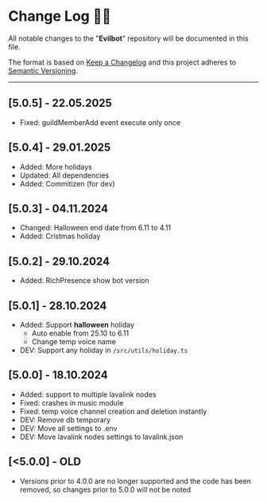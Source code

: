 <!-- markdownlint-disable MD024-->

# **Change Log** 📜📝

All notable changes to the "**Evilbot**" repository will be documented in this file.

The format is based on [Keep a Changelog](https://keepachangelog.com/en/1.1.0/) and this project adheres to [Semantic Versioning](https://semver.org/spec/v2.0.0.html).

---

## [**5.0.5**] - 22.05.2025

- Fixed: guildMemberAdd event execute only once

## [**5.0.4**] - 29.01.2025

- Added: More holidays
- Updated: All dependencies
- Added: Commitizen (for dev)

## [**5.0.3**] - 04.11.2024

- Changed: Halloween end date from 6.11 to 4.11
- Added: Cristmas holiday

## [**5.0.2**] - 29.10.2024

- Added: RichPresence show bot version

## [**5.0.1**] - 28.10.2024

- Added: Support **halloween** holiday
  - Auto enable from 25.10 to 6.11
  - Change temp voice name
- DEV: Support any holiday in `/src/utils/holiday.ts`

## [**5.0.0**] - 18.10.2024

- Added: support to multiple lavalink nodes
- Fixed: crashes in music module
- Fixed: temp voice channel creation and deletion instantly
- DEV: Remove db temporary
- DEV: Move all settings to .env
- DEV: Move lavalink nodes settings to lavalink.json

## [**<5.0.0**] - OLD

- Versions prior to 4.0.0 are no longer supported and the code has been removed, so changes prior to 5.0.0 will not be noted
